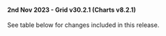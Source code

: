 #### 2nd Nov 2023 - Grid v30.2.1 (Charts v8.2.1)

See table below for changes included in this release.
